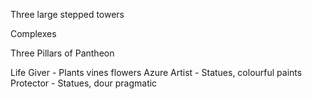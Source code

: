 Three large stepped towers

Complexes

Three Pillars of Pantheon

Life Giver - Plants vines flowers
Azure Artist - Statues, colourful paints
Protector - Statues, dour pragmatic



